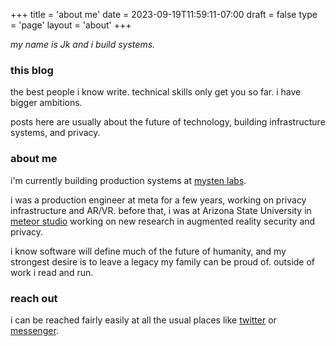 +++
title = 'about me'
date = 2023-09-19T11:59:11-07:00
draft = false
type = 'page'
layout = 'about'
+++


_my name is Jk and i build systems._

### this blog

the best people i know write. technical skills only get you so far. i have bigger ambitions.

posts here are usually about the future of technology, building infrastructure systems, and privacy.

### about me

i'm currently building production systems at <a href="https://mystenlabs.com" target="_blank">mysten labs</a>.

i was a production engineer at meta for a few years, working on privacy infrastructure and AR/VR. before that, i was at Arizona State University in <a href="http://meteor.ame.asu.edu" target="_blank">meteor studio</a> working on new research in augmented reality security and privacy.

i know software will define much of the future of humanity, and my strongest desire is to leave a legacy my family can be proud of. outside of work i read and run.

### reach out

i can be reached fairly easily at all the usual places like <a href="https://twitter.com/after_ephemera" target="_blank">twitter</a> or <a href="https://www.facebook.com/lovedonesandzeros" target="_blank">messenger</a>.

